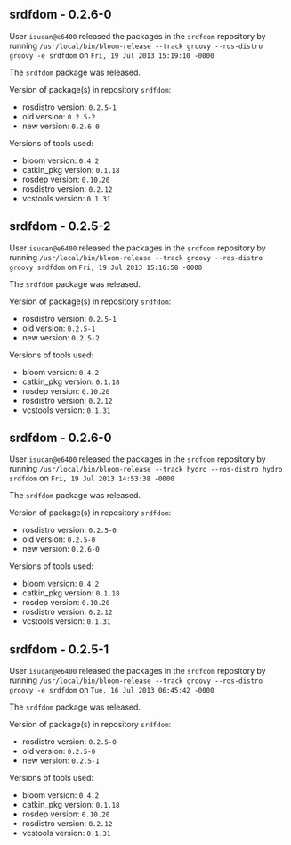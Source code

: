## srdfdom - 0.2.6-0

User `isucan@e6400` released the packages in the `srdfdom` repository by running `/usr/local/bin/bloom-release --track groovy --ros-distro groovy -e srdfdom` on `Fri, 19 Jul 2013 15:19:10 -0000`

The `srdfdom` package was released.

Version of package(s) in repository `srdfdom`:
- rosdistro version: `0.2.5-1`
- old version: `0.2.5-2`
- new version: `0.2.6-0`

Versions of tools used:
- bloom version: `0.4.2`
- catkin_pkg version: `0.1.18`
- rosdep version: `0.10.20`
- rosdistro version: `0.2.12`
- vcstools version: `0.1.31`


## srdfdom - 0.2.5-2

User `isucan@e6400` released the packages in the `srdfdom` repository by running `/usr/local/bin/bloom-release --track groovy --ros-distro groovy srdfdom` on `Fri, 19 Jul 2013 15:16:58 -0000`

The `srdfdom` package was released.

Version of package(s) in repository `srdfdom`:
- rosdistro version: `0.2.5-1`
- old version: `0.2.5-1`
- new version: `0.2.5-2`

Versions of tools used:
- bloom version: `0.4.2`
- catkin_pkg version: `0.1.18`
- rosdep version: `0.10.20`
- rosdistro version: `0.2.12`
- vcstools version: `0.1.31`


## srdfdom - 0.2.6-0

User `isucan@e6400` released the packages in the `srdfdom` repository by running `/usr/local/bin/bloom-release --track hydro --ros-distro hydro srdfdom` on `Fri, 19 Jul 2013 14:53:38 -0000`

The `srdfdom` package was released.

Version of package(s) in repository `srdfdom`:
- rosdistro version: `0.2.5-0`
- old version: `0.2.5-0`
- new version: `0.2.6-0`

Versions of tools used:
- bloom version: `0.4.2`
- catkin_pkg version: `0.1.18`
- rosdep version: `0.10.20`
- rosdistro version: `0.2.12`
- vcstools version: `0.1.31`


## srdfdom - 0.2.5-1

User `isucan@e6400` released the packages in the `srdfdom` repository by running `/usr/local/bin/bloom-release --track groovy --ros-distro groovy -e srdfdom` on `Tue, 16 Jul 2013 06:45:42 -0000`

The `srdfdom` package was released.

Version of package(s) in repository `srdfdom`:
- rosdistro version: `0.2.5-0`
- old version: `0.2.5-0`
- new version: `0.2.5-1`

Versions of tools used:
- bloom version: `0.4.2`
- catkin_pkg version: `0.1.18`
- rosdep version: `0.10.20`
- rosdistro version: `0.2.12`
- vcstools version: `0.1.31`



